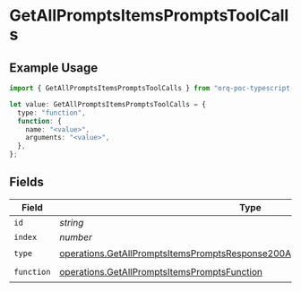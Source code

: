 # GetAllPromptsItemsPromptsToolCalls

## Example Usage

```typescript
import { GetAllPromptsItemsPromptsToolCalls } from "orq-poc-typescript-multi-env-version/models/operations";

let value: GetAllPromptsItemsPromptsToolCalls = {
  type: "function",
  function: {
    name: "<value>",
    arguments: "<value>",
  },
};
```

## Fields

| Field                                                                                                                                                                            | Type                                                                                                                                                                             | Required                                                                                                                                                                         | Description                                                                                                                                                                      |
| -------------------------------------------------------------------------------------------------------------------------------------------------------------------------------- | -------------------------------------------------------------------------------------------------------------------------------------------------------------------------------- | -------------------------------------------------------------------------------------------------------------------------------------------------------------------------------- | -------------------------------------------------------------------------------------------------------------------------------------------------------------------------------- |
| `id`                                                                                                                                                                             | *string*                                                                                                                                                                         | :heavy_minus_sign:                                                                                                                                                               | N/A                                                                                                                                                                              |
| `index`                                                                                                                                                                          | *number*                                                                                                                                                                         | :heavy_minus_sign:                                                                                                                                                               | N/A                                                                                                                                                                              |
| `type`                                                                                                                                                                           | [operations.GetAllPromptsItemsPromptsResponse200ApplicationJSONResponseBodyType](../../models/operations/getallpromptsitemspromptsresponse200applicationjsonresponsebodytype.md) | :heavy_check_mark:                                                                                                                                                               | N/A                                                                                                                                                                              |
| `function`                                                                                                                                                                       | [operations.GetAllPromptsItemsPromptsFunction](../../models/operations/getallpromptsitemspromptsfunction.md)                                                                     | :heavy_check_mark:                                                                                                                                                               | N/A                                                                                                                                                                              |